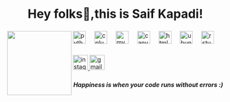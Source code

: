 <h1 align="center">Hey folks👋,this is Saif Kapadi!</h1>

###

<img align="left" height="150" src="https://tenor.com/en-IN/view/shanks-shanks-laughs-shank-laugh-laughing.gif"  />

###

<div align="left">
  <img src="https://cdn.jsdelivr.net/gh/devicons/devicon/icons/python/python-original.svg" height="30" alt="python logo"  />
  <img width="12" />
  <img src="https://cdn.jsdelivr.net/gh/devicons/devicon/icons/cplusplus/cplusplus-original.svg" height="30" alt="cplusplus logo"  />
  <img width="12" />
  <img src="https://cdn.jsdelivr.net/gh/devicons/devicon/icons/mysql/mysql-original.svg" height="30" alt="mysql logo"  />
  <img width="12" />
  <img src="https://cdn.jsdelivr.net/gh/devicons/devicon/icons/canva/canva-original.svg" height="30" alt="canva logo"  />
  <img width="12" />
  <img src="https://cdn.jsdelivr.net/gh/devicons/devicon/icons/html5/html5-original.svg" height="30" alt="html5 logo"  />
  <img width="12" />
  <img src="https://cdn.simpleicons.org/ubuntu/E95420" height="30" alt="ubuntu logo"  />
  <img width="12" />
  <img src="https://cdn.jsdelivr.net/gh/devicons/devicon/icons/rstudio/rstudio-original.svg" height="30" alt="rstudio logo"  />
</div>

###

<div align="left">
  <a href="https://instagram.com/wtfsaifff" target="_blank">
    <img src="https://img.shields.io/static/v1?message=Instagram&logo=instagram&label=&color=grey&logoColor=white&labelColor=E4405F&style=for-the-badge" height="35" alt="instagram logo"  />
  </a>
  <a href="saifkapadi664@gmail.com" target="_blank">
    <img src="https://img.shields.io/static/v1?message=Gmail&logo=gmail&label=&color=grey&logoColor=white&labelColor=blue&style=for-the-badge" height="35" alt="gmail logo"  />
  </a>
</div>

###

<h5 align="center">Happiness is when your code runs without errors :)</h5>

###
